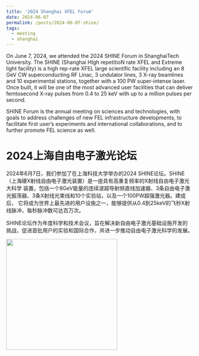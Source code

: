```yaml
---
title: '2024 Shanghai XFEL Forum'
date: 2024-06-07
permalink: /posts/2024-06-07-shine/
tags:
  - meeting
  - shanghai
---
```


On June 7, 2024, we attended the 2024 SHINE Forum in ShanghaiTech University. The SHINE (Shanghai HIgh repetitioN rate 
XFEL and Extreme light facility) is a high rep-rate XFEL large scientific facility including an 8 GeV CW superconducting 
RF Linac, 3 undulator lines, 3 X-ray beamlines and 10 experimental stations, together with a 100 PW super-intense laser. 
Once built, it will be one of the most advanced user facilities that can deliver femtosecond X-ray pulses from 0.4 to 25 
keV with up to a million pulses per second.

SHINE Forum is the annual meeting on sciences and technologies, with goals to address challenges of new FEL 
infrastructure developments, to facilitate first user’s experiments and international collaborations, and to further 
promote FEL science as well. 


2024上海自由电子激光论坛
======

2024年6月7日，我们参加了在上海科技大学举办的2024 SHINE论坛。SHINE（上海硬X射线自由电子激光装置）是一座具有高重复频率的X射线自由电子激光大科学
装置，包括一个8GeV能量的连续波超导射频直线加速器、3条自由电子激光振荡器、3条X射线光束线和10个实验站，以及一个100PW超强激光器。建成后，
它将成为世界上最先进的用户设施之一，能够提供从0.4到25keV的飞秒X射线脉冲，每秒脉冲数可达百万次。

SHINE论坛作为年度科学和技术会议，旨在解决新自由电子激光基础设施开发的挑战，促进首批用户的实验和国际合作，并进一步推动自由电子激光科学的发展。

<image align="left" height="300" src="/images/news/202406shine.jpg"></image>